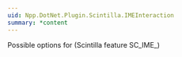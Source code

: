 ```yaml
---
uid: Npp.DotNet.Plugin.Scintilla.IMEInteraction
summary: *content
---
```


Possible options for <xref href="Npp.DotNet.Plugin.IScintillaGateway.SetIMEInteraction(Npp.DotNet.Plugin.Scintilla.IMEInteraction)" data-throw-if-not-resolved="false"></xref> (Scintilla feature SC_IME_)

